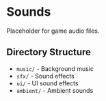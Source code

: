 # Sounds

Placeholder for game audio files.

## Directory Structure

- `music/` - Background music
- `sfx/` - Sound effects
- `ui/` - UI sound effects
- `ambient/` - Ambient sounds
